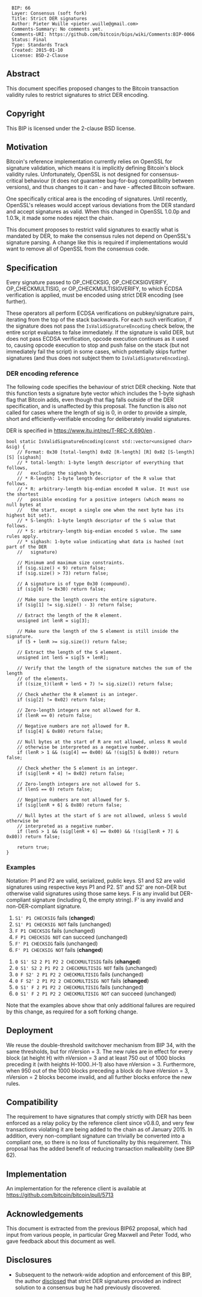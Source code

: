      BIP: 66
      Layer: Consensus (soft fork)
      Title: Strict DER signatures
      Author: Pieter Wuille <pieter.wuille@gmail.com>
      Comments-Summary: No comments yet.
      Comments-URI: https://github.com/bitcoin/bips/wiki/Comments:BIP-0066
      Status: Final
      Type: Standards Track
      Created: 2015-01-10
      License: BSD-2-Clause

## Abstract

This document specifies proposed changes to the Bitcoin transaction
validity rules to restrict signatures to strict DER encoding.

## Copyright

This BIP is licensed under the 2-clause BSD license.

## Motivation

Bitcoin's reference implementation currently relies on OpenSSL for
signature validation, which means it is implicitly defining Bitcoin's
block validity rules. Unfortunately, OpenSSL is not designed for
consensus-critical behaviour (it does not guarantee bug-for-bug
compatibility between versions), and thus changes to it can - and have -
affected Bitcoin software.

One specifically critical area is the encoding of signatures. Until
recently, OpenSSL's releases would accept various deviations from the
DER standard and accept signatures as valid. When this changed in
OpenSSL 1.0.0p and 1.0.1k, it made some nodes reject the chain.

This document proposes to restrict valid signatures to exactly what is
mandated by DER, to make the consensus rules not depend on OpenSSL's
signature parsing. A change like this is required if implementations
would want to remove all of OpenSSL from the consensus code.

## Specification

Every signature passed to OP\_CHECKSIG, OP\_CHECKSIGVERIFY,
OP\_CHECKMULTISIG, or OP\_CHECKMULTISIGVERIFY, to which ECDSA
verification is applied, must be encoded using strict DER encoding (see
further).

These operators all perform ECDSA verifications on pubkey/signature
pairs, iterating from the top of the stack backwards. For each such
verification, if the signature does not pass the
`IsValidSignatureEncoding` check below, the entire script evaluates to
false immediately. If the signature is valid DER, but does not pass
ECDSA verification, opcode execution continues as it used to, causing
opcode execution to stop and push false on the stack (but not
immediately fail the script) in some cases, which potentially skips
further signatures (and thus does not subject them to
`IsValidSignatureEncoding`).

### DER encoding reference

The following code specifies the behaviour of strict DER checking. Note
that this function tests a signature byte vector which includes the
1-byte sighash flag that Bitcoin adds, even though that flag falls
outside of the DER specification, and is unaffected by this proposal.
The function is also not called for cases where the length of sig is 0,
in order to provide a simple, short and efficiently-verifiable encoding
for deliberately invalid signatures.

DER is specified in <https://www.itu.int/rec/T-REC-X.690/en> .

    bool static IsValidSignatureEncoding(const std::vector<unsigned char> &sig) {
        // Format: 0x30 [total-length] 0x02 [R-length] [R] 0x02 [S-length] [S] [sighash]
        // * total-length: 1-byte length descriptor of everything that follows,
        //   excluding the sighash byte.
        // * R-length: 1-byte length descriptor of the R value that follows.
        // * R: arbitrary-length big-endian encoded R value. It must use the shortest
        //   possible encoding for a positive integers (which means no null bytes at
        //   the start, except a single one when the next byte has its highest bit set).
        // * S-length: 1-byte length descriptor of the S value that follows.
        // * S: arbitrary-length big-endian encoded S value. The same rules apply.
        // * sighash: 1-byte value indicating what data is hashed (not part of the DER
        //   signature)

        // Minimum and maximum size constraints.
        if (sig.size() < 9) return false;
        if (sig.size() > 73) return false;

        // A signature is of type 0x30 (compound).
        if (sig[0] != 0x30) return false;

        // Make sure the length covers the entire signature.
        if (sig[1] != sig.size() - 3) return false;

        // Extract the length of the R element.
        unsigned int lenR = sig[3];

        // Make sure the length of the S element is still inside the signature.
        if (5 + lenR >= sig.size()) return false;

        // Extract the length of the S element.
        unsigned int lenS = sig[5 + lenR];

        // Verify that the length of the signature matches the sum of the length
        // of the elements.
        if ((size_t)(lenR + lenS + 7) != sig.size()) return false;
     
        // Check whether the R element is an integer.
        if (sig[2] != 0x02) return false;

        // Zero-length integers are not allowed for R.
        if (lenR == 0) return false;

        // Negative numbers are not allowed for R.
        if (sig[4] & 0x80) return false;

        // Null bytes at the start of R are not allowed, unless R would
        // otherwise be interpreted as a negative number.
        if (lenR > 1 && (sig[4] == 0x00) && !(sig[5] & 0x80)) return false;

        // Check whether the S element is an integer.
        if (sig[lenR + 4] != 0x02) return false;

        // Zero-length integers are not allowed for S.
        if (lenS == 0) return false;

        // Negative numbers are not allowed for S.
        if (sig[lenR + 6] & 0x80) return false;

        // Null bytes at the start of S are not allowed, unless S would otherwise be
        // interpreted as a negative number.
        if (lenS > 1 && (sig[lenR + 6] == 0x00) && !(sig[lenR + 7] & 0x80)) return false;

        return true;
    }

### Examples

Notation: P1 and P2 are valid, serialized, public keys. S1 and S2 are
valid signatures using respective keys P1 and P2. S1' and S2' are
non-DER but otherwise valid signatures using those same keys. F is any
invalid but DER-compliant signature (including 0, the empty string). F'
is any invalid and non-DER-compliant signature.

1.  `S1' P1 CHECKSIG` fails (<b>changed</b>)
2.  `S1' P1 CHECKSIG NOT` fails (unchanged)
3.  `F P1 CHECKSIG` fails (unchanged)
4.  `F P1 CHECKSIG NOT` can succeed (unchanged)
5.  `F' P1 CHECKSIG` fails (unchanged)
6.  `F' P1 CHECKSIG NOT` fails (<b>changed</b>)

<!-- -->

1.  `0 S1' S2 2 P1 P2 2 CHECKMULTISIG` fails (<b>changed</b>)
2.  `0 S1' S2 2 P1 P2 2 CHECKMULTISIG NOT` fails (unchanged)
3.  `0 F S2' 2 P1 P2 2 CHECKMULTISIG` fails (unchanged)
4.  `0 F S2' 2 P1 P2 2 CHECKMULTISIG NOT` fails (<b>changed</b>)
5.  `0 S1' F 2 P1 P2 2 CHECKMULTISIG` fails (unchanged)
6.  `0 S1' F 2 P1 P2 2 CHECKMULTISIG NOT` can succeed (unchanged)

Note that the examples above show that only additional failures are
required by this change, as required for a soft forking change.

## Deployment

We reuse the double-threshold switchover mechanism from BIP 34, with the
same thresholds, but for nVersion = 3. The new rules are in effect for
every block (at height H) with nVersion = 3 and at least 750 out of 1000
blocks preceding it (with heights H-1000..H-1) also have nVersion = 3.
Furthermore, when 950 out of the 1000 blocks preceding a block do have
nVersion = 3, nVersion = 2 blocks become invalid, and all further blocks
enforce the new rules.

## Compatibility

The requirement to have signatures that comply strictly with DER has
been enforced as a relay policy by the reference client since v0.8.0,
and very few transactions violating it are being added to the chain as
of January 2015. In addition, every non-compliant signature can
trivially be converted into a compliant one, so there is no loss of
functionality by this requirement. This proposal has the added benefit
of reducing transaction malleability (see BIP 62).

## Implementation

An implementation for the reference client is available at
<https://github.com/bitcoin/bitcoin/pull/5713>

## Acknowledgements

This document is extracted from the previous BIP62 proposal, which had
input from various people, in particular Greg Maxwell and Peter Todd,
who gave feedback about this document as well.

## Disclosures

-   Subsequent to the network-wide adoption and enforcement of this BIP,
    the author
    [disclosed](https://lists.linuxfoundation.org/pipermail/bitcoin-dev/2015-July/009697.html)
    that strict DER signatures provided an indirect solution to a
    consensus bug he had previously discovered.
